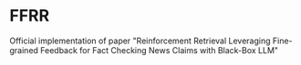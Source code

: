 # FFRR
Official implementation of paper "Reinforcement Retrieval Leveraging Fine-grained Feedback for Fact Checking News Claims with Black-Box LLM"
